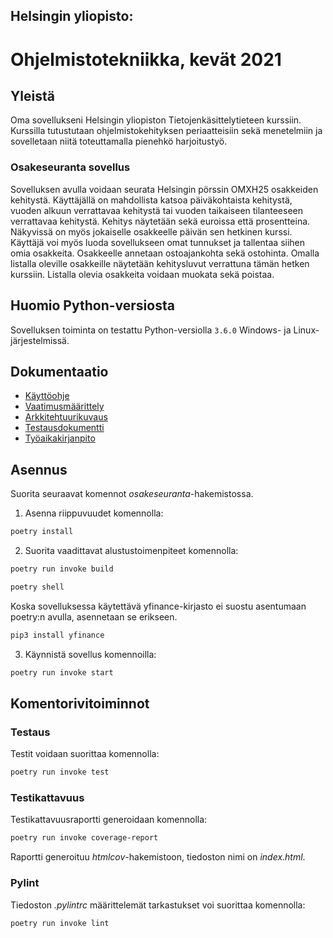 ## Helsingin yliopisto:
# Ohjelmistotekniikka, kevät 2021

## Yleistä
Oma sovellukseni Helsingin yliopiston Tietojenkäsittelytieteen kurssiin. Kurssilla tutustutaan ohjelmistokehityksen periaatteisiin sekä menetelmiin ja sovelletaan niitä toteuttamalla pienehkö harjoitustyö.

### Osakeseuranta sovellus
Sovelluksen avulla voidaan seurata Helsingin pörssin OMXH25 osakkeiden kehitystä. Käyttäjällä on mahdollista katsoa päiväkohtaista kehitystä, vuoden alkuun verrattavaa kehitystä tai vuoden taikaiseen tilanteeseen verrattavaa kehitystä. Kehitys näytetään sekä euroissa että prosentteina. Näkyvissä on myös jokaiselle osakkeelle päivän sen hetkinen kurssi. Käyttäjä voi myös luoda sovellukseen omat tunnukset ja tallentaa siihen omia osakkeita. Osakkeelle annetaan ostoajankohta sekä ostohinta. Omalla listalla oleville osakkeille näytetään kehitysluvut verrattuna tämän hetken kurssiin. Listalla olevia osakkeita voidaan muokata sekä poistaa.  

## Huomio Python-versiosta
Sovelluksen toiminta on testattu Python-versiolla `3.6.0` Windows- ja Linux-järjestelmissä.

## Dokumentaatio
- [Käyttöohje](./osakeseuranta/dokumentaatio/kayttoohje.md)
- [Vaatimusmäärittely](./osakeseuranta/dokumentaatio/vaatimusmaarittely.md)
- [Arkkitehtuurikuvaus](./osakeseuranta/dokumentaatio/arkkitehtuuri.md)
- [Testausdokumentti](./osakeseuranta/dokumentaatio/testaus.md)
- [Työaikakirjanpito](./osakeseuranta/dokumentaatio/tuntikirjanpito.md)


## Asennus
Suorita seuraavat komennot _osakeseuranta_-hakemistossa.

1. Asenna riippuvuudet komennolla:
```bash
poetry install
```

2. Suorita vaadittavat alustustoimenpiteet komennolla:
```bash
poetry run invoke build
```

```bash
poetry shell
```

Koska sovelluksessa käytettävä yfinance-kirjasto ei suostu asentumaan poetry:n avulla, asennetaan se erikseen.

```bash
pip3 install yfinance 
```

3. Käynnistä sovellus komennoilla:

```bash
poetry run invoke start
```

## Komentorivitoiminnot

### Testaus
Testit voidaan suorittaa komennolla:

```bash
poetry run invoke test
```

### Testikattavuus
Testikattavuusraportti generoidaan komennolla:

```bash
poetry run invoke coverage-report
```

Raportti generoituu _htmlcov_-hakemistoon, tiedoston nimi on _index.html_. 

### Pylint
Tiedoston _.pylintrc_ määrittelemät tarkastukset voi suorittaa komennolla:

```bash
poetry run invoke lint
```
